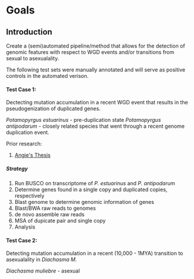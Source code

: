 # Goals
 

## Introduction

Create a (semi)automated pipeline/method that allows for the detection of genomic features with respect to WGD events and/or transitions from sexual to asexualality.

The following test sets were manually annotated and will serve as positive controls in the automated verison.

#### Test Case 1: 

Dectecting mutation accumulation in a recent WGD event that results in the pseudogenization of duplicated genes.

*Potamopyrgus estuarinus* - pre-duplication state
*Potamopyrgus antipodarum* - closely related species that went through a recent genome duplication event. 

Prior research: 

1. [Angie's Thesis](/files/projects/Codon-Project/articles/honorsthesisakalwies.pdf)


##### Strategy

1. Run BUSCO on transcriptome of *P. estuarinus* and *P. antipodarum*
2. Determine genes found in a single copy and duplicated copies, respectively
3. Blast genome to determine genomic information of genes
4. Blast/BWA raw reads to genomes 
5. de novo assemble raw reads
6. MSA of dupicate pair and single copy
7. Analysis


#### Test Case 2:

Detecting mutation accumulation in a recent (10,000 - 1MYA) transition to asexualality in *Diachasma M.*

*Diachasma muliebre* - asexual



